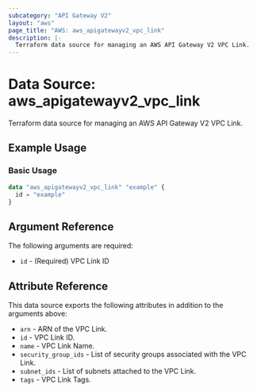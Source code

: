 ```yaml
---
subcategory: "API Gateway V2"
layout: "aws"
page_title: "AWS: aws_apigatewayv2_vpc_link"
description: |-
  Terraform data source for managing an AWS API Gateway V2 VPC Link.
---
```


# Data Source: aws_apigatewayv2_vpc_link

Terraform data source for managing an AWS API Gateway V2 VPC Link.

## Example Usage

### Basic Usage

```terraform
data "aws_apigatewayv2_vpc_link" "example" {
  id = "example"
}
```

## Argument Reference

The following arguments are required:

* `id` - (Required) VPC Link ID

## Attribute Reference

This data source exports the following attributes in addition to the arguments above:

* `arn` - ARN of the VPC Link.
* `id` - VPC Link ID.
* `name` - VPC Link Name.
* `security_group_ids` - List of security groups associated with the VPC Link.
* `subnet_ids` - List of subnets attached to the VPC Link.
* `tags` - VPC Link Tags.